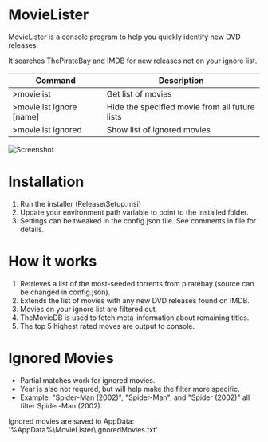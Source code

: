 # MovieLister
MovieLister is a console program to help you quickly identify new DVD releases. 

It searches ThePirateBay and IMDB for new releases not on your ignore list.

| Command        | Description   |
| ------------- |-------------|
| \>movielist     | Get list of movies |
| \>movielist ignore [name] | Hide the specified movie from all future lists |
| \>movielist ignored | Show list of ignored movies |

![Screenshot](https://i.imgur.com/KwsQavf.png)

# Installation
1) Run the installer (Release\Setup.msi)
2) Update your environment path variable to point to the installed folder.
3) Settings can be tweaked in the config.json file. See comments in file for details.

# How it works
1) Retrieves a list of the most-seeded torrents from piratebay (source can be changed in config.json).
2) Extends the list of movies with any new DVD releases found on IMDB.
3) Movies on your ignore list are filtered out.
4) TheMovieDB is used to fetch meta-information about remaining titles.
5) The top 5 highest rated moves are output to console.

# Ignored Movies
* Partial matches work for ignored movies. 
* Year is also not requred, but will help make the filter more specific.
* Example: "Spider-Man (2002)", "Spider-Man", and "Spider (2002)" all filter Spider-Man (2002).

Ignored movies are saved to AppData: '%AppData%\MovieLister\IgnoredMovies.txt'
